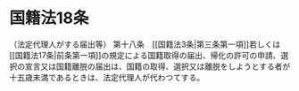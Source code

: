 # 国籍法18条

（法定代理人がする届出等）
第十八条　[[国籍法3条|第三条第一項]]若しくは[[国籍法17条|前条第一項]]の規定による国籍取得の届出、帰化の許可の申請、選択の宣言又は国籍離脱の届出は、国籍の取得、選択又は離脱をしようとする者が十五歳未満であるときは、法定代理人が代わつてする。
